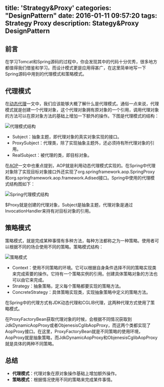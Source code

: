 title: 'Strategy&Proxy'
categories: "DesignPattern"
date: 2016-01-11 09:57:20
tags: Strategy Proxy
description: Stategy&Proxy DesignPattern 
---

## 前言

在学习Tomcat和Spring源码的过程中，你会发现其中的代码十分优秀，很多地方都值得我们借鉴和学习。而设计模式更是应用得甚广，在这里简单地写一下Spring源码中用到的代理模式和策略模式。

## 代理模式

在[动态代理](http://rason.me/2015/10/22/Why-we-need-dynamic-proxy/)一文中，我们应该能够大概了解什么是代理模式。通俗一点来说，代理模式就是创建一个代理对象，这个代理对象拥有原对象的一个引用，调用代理对象的方法可以在原对象方法的基础上增加一下额外的操作。下图是代理模式的结构：

![代理模式结构](https://raw.githubusercontent.com/rason/rason.github.io/master/image/designpatternproxy.png)

- Subject：抽象主题，即代理对象的真实对象实现的接口。
- ProxySubject：代理类，除了实现抽象主题外，还必须持有所代理对象的引用。
- RealSubject：被代理的类，即目标对象。

<!-- more -->

在[AOP](http://rason.me/2016/01/08/AOP/)一文中也重点提到，AOP就是利用动态代理模式实现的。在Spring中代理对象除了实现目标对象接口外还实现了org.springframework.aop.SpringProxy和org.springframework.aop.framework.Adised接口。Spring中使用的代理模式结构图如下：

![Spring代理模式结构](https://raw.githubusercontent.com/rason/rason.github.io/master/image/designpatternspring-proxy.png)

$Proxy就是创建的代理对象，Subject是抽象主题，代理对象是通过InvocationHandler来持有对目标对象的引用。

## 策略模式

策略模式，就是完成某种事情有多种方法，每种方法都称之为一种策略。使用者可以根据不同的场合使用不同的策略。策略模式结构：

![策略模式](https://raw.githubusercontent.com/rason/rason.github.io/master/image/designpatternstrategy.png)

- Context：使用不同策略的环境。它可以根据自身条件选择不同的策略实现类来完成索要的操作。它持有一个策略实例的引用。创建具体策略对象的方法也可以由它来完成。
- Strategy：抽象策略，定义每个策略都要实现的策略方法。
- ConcreteStrategy：具体策略实现类，实现抽象策略中定义的策略方法。

在Spring中的代理方式有JDK动态代理和CGLIB代理，这两种代理方式使用了策略模式。

在ProxyFactoryBean获取代理对象的时候，会根据不同情况获取到JdkDynamicAopProxy或者ObjenesisCglibAopProxy，而这两个类都实现了AopProxy接口。在这里，ProxyFactoryBean就是不同策略的使用环境，AopProxy就是抽象策略，而JdkDynamicAopProxy和ObjenesisCglibAopProxy就是具体的两种不同策略。

## 总结

- **代理模式**：代理对象在原对象操作基础上增加额外操作。
- **策略模式**：根据情况使用不同的策略来完成某件事情。
